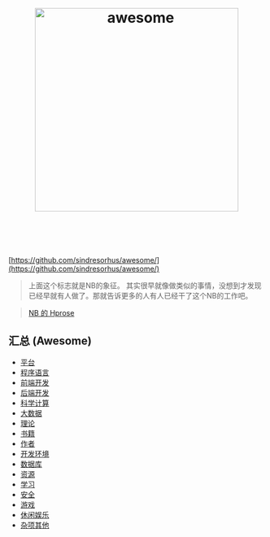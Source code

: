 <h1 align="center">
	<br>
	<img width="400" src="https://rawgit.com/sindresorhus/awesome/master/media/logo.svg" alt="awesome">
	<br>
	<br>
	<br>
</h1>

[https://github.com/sindresorhus/awesome/](https://github.com/sindresorhus/awesome/)

> 上面这个标志就是NB的象征。
> 其实很早就像做类似的事情，没想到才发现已经早就有人做了。那就告诉更多的人有人已经干了这个NB的工作吧。


> [NB 的 Hprose](https://github.com/hprose)



## 汇总 (Awesome)

- [平台](https://github.com/sindresorhus/awesome/#platforms)
- [程序语言](https://github.com/sindresorhus/awesome/#programming-languages)
- [前端开发](https://github.com/sindresorhus/awesome/#front-end-development)
- [后端开发](https://github.com/sindresorhus/awesome/#back-end-development)
- [科学计算](https://github.com/sindresorhus/awesome/#computer-science)
- [大数据](https://github.com/sindresorhus/awesome/#big-data)
- [理论](https://github.com/sindresorhus/awesome/#theory)
- [书籍](https://github.com/sindresorhus/awesome/#books)
- [作者](https://github.com/sindresorhus/awesome/#editors)
- [开发环境](https://github.com/sindresorhus/awesome/#development-environment)
- [数据库](https://github.com/sindresorhus/awesome/#databases)
- [资源](https://github.com/sindresorhus/awesome/#resources)
- [学习](https://github.com/sindresorhus/awesome/#learn)
- [安全](https://github.com/sindresorhus/awesome/#security)
- [游戏](https://github.com/sindresorhus/awesome/#gaming)
- [休闲娱乐](https://github.com/sindresorhus/awesome/#entertainment)
- [杂项其他](https://github.com/sindresorhus/awesome/#miscellaneous)

